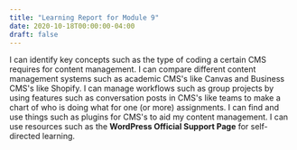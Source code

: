 ```yaml
---
title: "Learning Report for Module 9"
date: 2020-10-18T00:00:00-04:00
draft: false
---
```

I can identify key concepts such as the type of coding a certain CMS requires for content management.
I can compare different content management systems such as academic CMS's like Canvas and Business CMS's like Shopify.
I can manage workflows such as group projects by using features such as conversation posts in CMS's like teams to make a chart of who is doing what for one (or more) assignments.
I can find and use things such as plugins for CMS's to aid my content management.
I can use resources such as the **WordPress Official Support Page** for self-directed learning.
